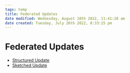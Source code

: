 ```yaml
---
tags: temp
title: Federated Updates
date modified: Wednesday, August 10th 2022, 11:41:28 am
date created: Tuesday, July 26th 2022, 8:33:15 pm
---
```


# Federated Updates
- [Structured Update](Structured%20Update.md)
- [Sketched Update](Sketched%20Update.md)


